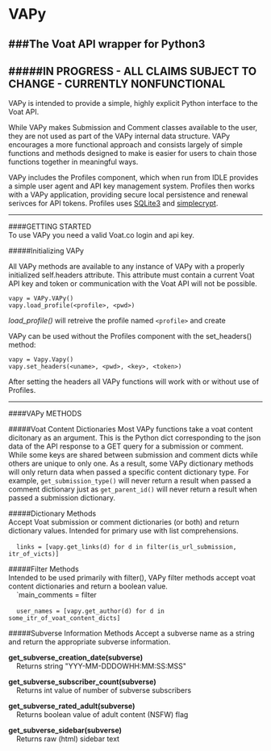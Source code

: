 # VAPy
###The Voat API wrapper for Python3  
---  
#####IN PROGRESS - ALL CLAIMS SUBJECT TO CHANGE - CURRENTLY NONFUNCTIONAL
---  



VAPy is intended to provide a simple, highly explicit Python interface to the Voat API.  

While VAPy makes Submission and Comment classes available to the user, they are not used as part of the VAPy internal data structure. VAPy encourages a more functional approach and consists largely of simple functions and methods designed to make is easier for users to chain those functions together in meaningful ways.

VAPy includes the Profiles component, which when run from IDLE provides a simple user agent and API key management system. Profiles then works with a VAPy application, providing secure local persistence and renewal serivces for API tokens. Profiles uses [SQLite3](https://www.sqlite.org/) and [simplecrypt](https://github.com/andrewcooke/simple-crypt).

---
####GETTING STARTED  
To use VAPy you need a valid Voat.co login and api key.  


#####Initializing VAPy

All VAPy methods are available to any instance of VAPy with a properly initialized self.headers attribute. This attribute must contain a current Voat API key and token or communication with the Voat API will not be possible.

`vapy = VAPy.VAPy()`  
`vapy.load_profile(<profile>, <pwd>)`

*load_profile()* will retreive the profile named `<profile>` and create

VAPy can be used without the Profiles component with the set_headers() method:  
  
```vapy = Vapy.Vapy()  ```  
```vapy.set_headers(<uname>, <pwd>, <key>, <token>)```
  

After setting the headers all VAPy functions will work with or without use of Profiles.  

---
####VAPy METHODS  

#####Voat Content Dictionaries
Most VAPy functions take a voat content dicitonary as an argument. This is the Python dict corresponding to the json data of the API response to a GET query for a submission or comment. While some keys are shared between submission and comment dicts while others are unique to only one. As a result, some VAPy dictionary methods will only return data when passed a specific content dictionary type. For example, `get_submission_type()` will never return a result when passed a comment dictionary just as `get_parent_id()` will never return a result when passed a submission dictionary.

#####Dictionary Methods  
Accept Voat submission or comment dictionaries (or both) and return dictionary values. Intended for primary use with list comprehensions.  
  


&nbsp;&nbsp;&nbsp;&nbsp;`links = [vapy.get_links(d) for d in filter(is_url_submission, itr_of_victs)]`

#####Filter Methods  
Intended to be used primarily with filter(), VAPy filter methods accept voat content dictionaries and return a boolean value.  
&nbsp;&nbsp;&nbsp;&nbsp;`main_comments = filter  

&nbsp;&nbsp;&nbsp;&nbsp;`user_names = [vapy.get_author(d) for d in some_itr_of_voat_content_dicts]`  

#####Subverse Information Methods
Accept a subverse name as a string and return the appropriate subverse information.  

**get_subverse_creation_date(**subverse**)**  
&nbsp;&nbsp;&nbsp;&nbsp;Returns string "YYY-MM-DDDOWHH:MM:SS:MSS"  

**get_subverse_subscriber_count(**subverse**)**  
&nbsp;&nbsp;&nbsp;&nbsp;Returns int value of number of subverse subscribers

**get_subverse_rated_adult(**subverse**)**  
&nbsp;&nbsp;&nbsp;&nbsp;Returns boolean value of adult content (NSFW) flag

**get_subverse_sidebar(**subverse**)**  
&nbsp;&nbsp;&nbsp;&nbsp;Returns raw (html) sidebar text


